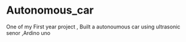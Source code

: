 # Autonomous_car
One of my First year project , Built a autonoumous car using ultrasonic senor ,Ardino uno 
